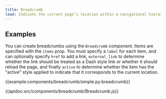 ```yaml
---
title: Breadcrumb
lead: Indicate the current page’s location within a navigational hierarchy that automatically adds separators via CSS.
---
```


## Examples

You can create breadcrumbs using the `Breadcrumb` component. Items are specified with the `items` prop. You must specify a `label` for each item, and can optionally specify `href` to add a link, `external_link` to determine whether the link should be treated as a Dash style link or whether it should reload the page, and finally `active` to determine whether the item has the "active" style applied to indicate that it corresponds to the current location.

{{example:components/breadcrumb/simple.py:breadcrumb}}

{{apidoc:src/components/breadcrumb/Breadcrumb.js}}
